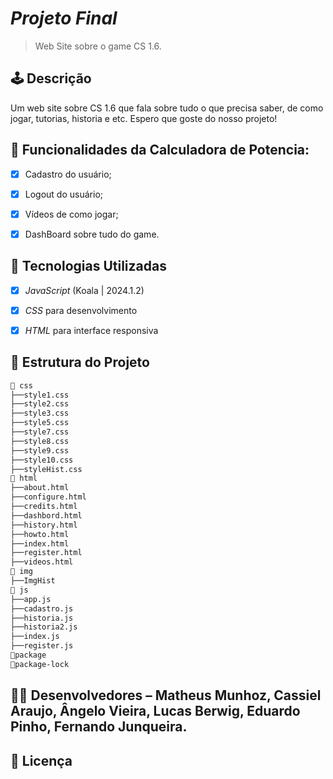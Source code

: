 # *Projeto Final*

> Web Site sobre o game CS 1.6.


## 🕹 Descrição

Um web site sobre CS 1.6 que fala sobre tudo o que precisa saber, de como jogar, tutorias, historia e etc. Espero que goste do nosso projeto!

## 🔧 Funcionalidades da Calculadora de Potencia: 

- [x] Cadastro do usuário;
- [x] Logout do usuário;
- [x] Vídeos de como jogar;
- [x] DashBoard sobre tudo do game.


## 🚀 Tecnologias Utilizadas

- [x] *JavaScript* (Koala | 2024.1.2)
- [x] *CSS* para desenvolvimento
- [x] *HTML* para interface responsiva


## 📂 Estrutura do Projeto

```bash
📂 css
├──style1.css
├──style2.css
├──style3.css
├──style5.css
├──style7.css
├──style8.css
├──style9.css
├──style10.css
├──styleHist.css
📂 html
├──about.html
├──configure.html
├──credits.html
├──dashbord.html
├──history.html
├──howto.html
├──index.html
├──register.html
├──videos.html
📂 img
├──ImgHist
📂 js
├──app.js
├──cadastro.js
├──historia.js
├──historia2.js
├──index.js
├──register.js
📝package
📝package-lock
```



  
## 👨‍💻 Desenvolvedores – Matheus Munhoz, Cassiel Araujo, Ângelo Vieira, Lucas Berwig, Eduardo Pinho, Fernando Junqueira. 

 ## 📄 Licença
